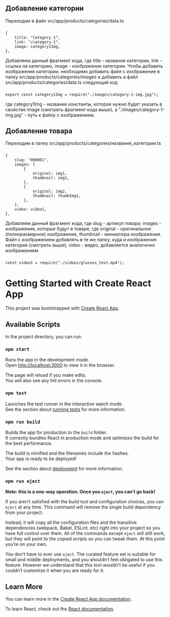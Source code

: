 ## Добавление категории
Переходим в файл src/app/products/categories/data.ts
### 
    {
        title: "Category 1",
        link: "/category-1",
        image: category1Img,
    },
Добавляем данный фрагмент кода, где title - название категории, link - ссылка на категорию, image - изображение категории. 
Чтобы добавить изображение категории, необходимо добавить файл с изображение в папку src/app/products/categories/images и 
добавить в файл src/app/products/categories/data.ts следующий код
### 
    export const category1Img = require("./images/category-1-img.jpg");
где category1Img - название константы, которое нужно будет указать в свойстве image (смотреть фрагмент кода выше), 
а "./images/category-1-img.jpg" - путь к файлу с изображением.

## Добавление товара
Переходим в папку src/app/products/categories/название_категории.ts
###
    {
        slug: "000001",
        images: [
            {
                original: img1,
                thumbnail: img1,
            },
            {
                original: img2,
                thumbnail: thumbImg2,
            },
        ],
        video: video1,
    },
Добавляем данный фрагмент кода, где slug - артикул товара; images - изображения, которые будут в товаре, 
где original - оригинальное (полноразмерное) изображение, thumbnail - миниатюра изображения. Файл с изображением
добавлять в те же папку, куда и изображения категорий (смотреть выше); video - видео, добавляется аналогично изображениям
###
    const video1 = require("./videos/glasses_test.mp4");

# Getting Started with Create React App

This project was bootstrapped with [Create React App](https://github.com/facebook/create-react-app).

## Available Scripts

In the project directory, you can run:

### `npm start`

Runs the app in the development mode.\
Open [http://localhost:3000](http://localhost:3000) to view it in the browser.

The page will reload if you make edits.\
You will also see any lint errors in the console.

### `npm test`

Launches the test runner in the interactive watch mode.\
See the section about [running tests](https://facebook.github.io/create-react-app/docs/running-tests) for more information.

### `npm run build`

Builds the app for production to the `build` folder.\
It correctly bundles React in production mode and optimizes the build for the best performance.

The build is minified and the filenames include the hashes.\
Your app is ready to be deployed!

See the section about [deployment](https://facebook.github.io/create-react-app/docs/deployment) for more information.

### `npm run eject`

**Note: this is a one-way operation. Once you `eject`, you can’t go back!**

If you aren’t satisfied with the build tool and configuration choices, you can `eject` at any time. This command will remove the single build dependency from your project.

Instead, it will copy all the configuration files and the transitive dependencies (webpack, Babel, ESLint, etc) right into your project so you have full control over them. All of the commands except `eject` will still work, but they will point to the copied scripts so you can tweak them. At this point you’re on your own.

You don’t have to ever use `eject`. The curated feature set is suitable for small and middle deployments, and you shouldn’t feel obligated to use this feature. However we understand that this tool wouldn’t be useful if you couldn’t customize it when you are ready for it.

## Learn More

You can learn more in the [Create React App documentation](https://facebook.github.io/create-react-app/docs/getting-started).

To learn React, check out the [React documentation](https://reactjs.org/).
